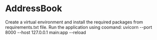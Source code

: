 # AddressBook
Create a virtual environment and install the required packages from requirements.txt file.
Run the application using coomand: uvicorn --port 8000 --host 127.0.0.1 main:app --reload
 
